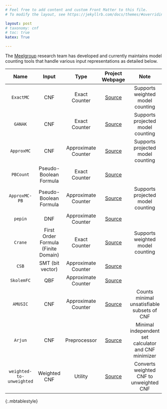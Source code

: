 ```yaml
---
# Feel free to add content and custom Front Matter to this file.
# To modify the layout, see https://jekyllrb.com/docs/themes/#overriding-theme-defaults

layout: post
# taxonomy: cnf
# toc: true
katex: True

---
```


The [Meelgroup](https://meelgroup.github.io/) research team has developed and currently maintains model counting tools that handle various input representations as detailed below.


| Name              | Input             | Type                  | Project Webpage                                       | Note      |
|:---:                |:---:                | :---:                   |:---:                                                    |:---:        | 
| `ExactMC` | CNF | Exact Counter       | [Source](https://github.com/meelgroup/KCBox)      | Supports weighted model counting          |
| `GANAK`           | CNF               | Exact Counter         | [Source](https://github.com/meelgroup/ganak/)         | Supports projected model counting |
| `ApproxMC`        | CNF               | Approximate Counter   | [Source](https://github.com/meelgroup/approxmc/)      | Supports projected model counting |
| `PBCount`         | Pseudo-Boolean Formula   | Exact Counter         | [Source](https://github.com/grab/pbcount)       |           |
| `ApproxMC-PB`     | Pseudo-Boolean Formula    | Approximate Counter   | [Source](https://github.com/meelgroup/approxmcpb/)    | Supports projected model counting |
| `pepin`           | DNF               | Approximate Counter   | [Source](https://github.com/meelgroup/pepin/)         |            |
| `Crane` | First Order Formula (Finite Domain) | Exact Counter       | [Source](https://github.com/dilkas/crane)      | Supports weighted model counting          |
| `CSB`             | SMT (bit vector)               | Approximate Counter   | [Source](https://github.com/meelgroup/csb/)           |          |
| `SkolemFC`        | QBF               | Approximate Counter    | [Source](https://github.com/meelgroup/skolemfc/)      |            |
| `AMUSIC` | CNF | Approximate Counter       | [Source](https://github.com/jar-ben/amusic)      | Counts minimal unsatisfiable subsets of CNF          |
| `Arjun`           | CNF               | Preprocessor          | [Source](https://github.com/meelgroup/arjun/)         | Minimal independent set calculator and CNF minimizer          |
| `weighted-to-unweighted` | Weighted CNF | Utility               | [Source](https://github.com/meelgroup/weighted-to-unweighted)      | Converts weighted CNF to unweighted CNF          |
{:.mbtablestyle}
<!-- 

# CNF Model Counters

## Ganak: 

[Project webpage](https://github.com/meelgroup/ganak/)

Supports projected model counting  

## ApproxMC: 
[Project webpage](https://github.com/meelgroup/approxmc/)

Supports projected model counters 

## 

# Pseudo-Boolean (PB) Model Counters

## ApproxMC-PB

[Project webpage](ttps://github.com/meelgroup/approxmcpb/)



## PBCount
[Project webpage] ()

# SMT Model Counters



# DNF Model Counters



# Pre-processors for Model Counting 

## Arjun
[Project webpage]()


# Useful utilities

Weighted to unweighted converter -->
